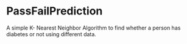 # PassFailPrediction
A simple K- Nearest Neighbor Algorithm to find whether a person has diabetes or not using different data.
